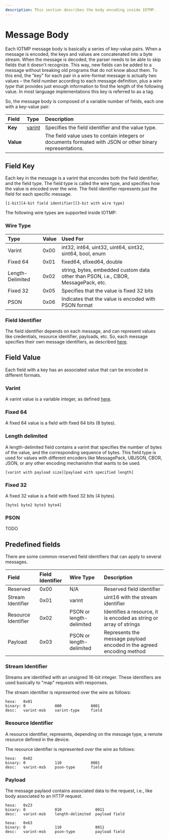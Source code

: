 ```yaml
---
description: This section describes the body encoding inside IOTMP.
---
```


# Message Body

Each IOTMP message body is basically a series of key-value pairs. When a message is encoded, the keys and values are concatenated into a byte stream. When the message is decoded, the parser needs to be able to skip fields that it doesn't recognize. This way, new fields can be added to a message without breaking old programs that do not know about them. To this end, the "key" for each pair in a wire-format message is actually two values – the field number according to each message definition, plus a _wire type_ that provides just enough information to find the length of the following value. In most language implementations this key is referred to as a tag.

So, the message body is composed of a variable number of fields, each one with a key-value pair:

| Field | Type | Description |
| :--- | :--- | :--- |
| **Key** | [varint](../definitions.md#varint) | Specifies the field identifier and the value type. |
| **Value** |  | The field value uses to contain integers or documents formated with JSON or other binary representations. |

## Field Key

Each key in the message is a varint that encondes both the field identifier, and the field type. The field type is called the wire type, and specifies how the value is encoded over the wire. The field identifier represents just the field for each specific message.

```text
[1-bit][4-bit field identifier][3-bit with wire type] 
```

The following wire types are supported inside IOTMP: 

### Wire Type

| Type | Value | Used For |
| :--- | :--- | :--- |
| Varint | 0x00 | int32, int64, uint32, uint64, sint32, sint64, bool, enum |
| Fixed 64 | 0x01 | fixed64, sfixed64, double |
| Length-Delimited | 0x02 | string, bytes, embedded custom data other than PSON, i.e., CBOR, MessagePack, etc. |
| Fixed 32 | 0x05 | Specifies that the value is fixed 32 bits |
| PSON | 0x06 | Indicates that the value is encoded with PSON format |

### Field Identifier

The field identifier depends on each message, and can represent values like credentials, resource identifier, payloads, etc. So, each message specifies their own message identifiers, as described [here](../messages/).

## Field Value

Each field with a key has an associated value that can be encoded in different formats.

### Varint

A varint value is a variable integer, as defined [here](../definitions.md#varint).

### Fixed 64

A fixed 64 value is a field with fixed 64 bits \(8 bytes\).

### Length delimited

A length-delimited field contains a varint that specifies the number of bytes of the value, and the corresponding sequence of bytes. This field type is used for values with different encoders like MessagePack, UBJSON, CBOR, JSON, or any other encoding mechanishm that wants to be used.

```text
[varint with payload size][payload with specified length]
```

### Fixed 32

A fixed 32 value is a field with fixed 32 bits \(4 bytes\).

```text
[byte1 byte2 byte3 byte4]
```

### PSON

TODO

## Predefined fields

There are some common reserved field identifiers that can apply to several messages.

| Field | Field Identifier | Wire Type | Description |
| :--- | :--- | :--- | :--- |
| Reserved | 0x00 | N/A | Reserved field identifier |
| Stream Identifier | 0x01 | varint | uint16 with the stream identifier |
| Resource Identifier | 0x02 | PSON or length-delimited | Identifies a resource, it is encoded as string or array of strings |
| Payload | 0x03 | PSON or length-delimited | Represents the message payload encoded in the agreed encoding method |

### Stream Identifier

Streams are identified with an unsigned 16-bit integer. These identifiers are used basically to "map" requests with responses. 

The stream identifier is represented over the wire as follows:

```text
hexa:   0x01
binary: 0             000             0001
desc:   varint-msb    varint-type     field
```

### Resource Identifier

A resource identifier, represents, depending on the message type, a remote resource defined in the device. 

The resource identifier is represented over the wire as follows:

```text
hexa:   0x02
binary: 0             110             0001
desc:   varint-msb    pson-type       field
```

### Payload

The message paylaod contains associated data to the request, i.e., like body associated to an HTTP request.

```text
hexa:   0x23
binary: 0             010               0011
desc:   varint-msb    length-delimited  payload field
```

```text
hexa:   0x63
binary: 0             110               0011
desc:   varint-msb    pson-type         payload field
```

